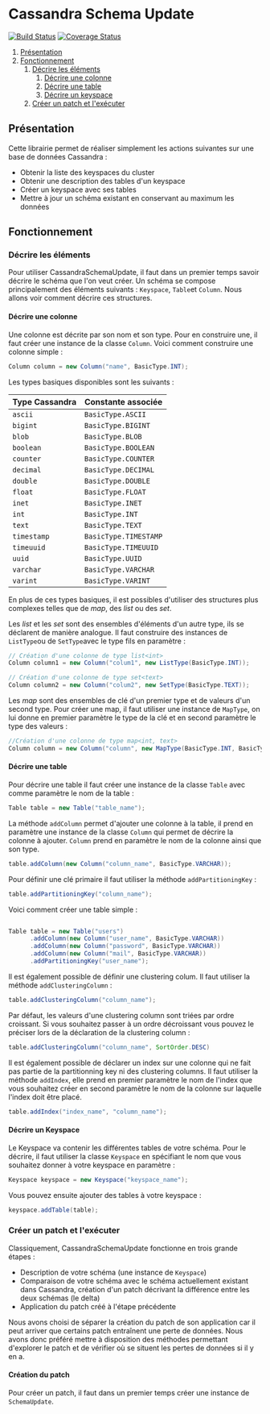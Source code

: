 # Cassandra Schema Update

[![Build Status](https://travis-ci.org/Exensoft/CassandraSchemaUpdate.svg?branch=master)](https://travis-ci.org/Exensoft/CassandraSchemaUpdate)
[![Coverage Status](https://coveralls.io/repos/github/Exensoft/CassandraSchemaUpdate/badge.svg?branch=master)](https://coveralls.io/github/Exensoft/CassandraSchemaUpdate?branch=master)

1. [Présentation](#presentation)
2. [Fonctionnement](#fonctionnement)
	1. [Décrire les éléments](#décrire-les-éléments)
		1. [Décrire une colonne](#décrire-une-colonne)
		2. [Décrire une table](#décrire-une-table)
		3. [Décrire un keyspace](#décrire-un-keyspace)
	2. [Créer un patch et l'exécuter](#créer-un-patch-et-lexécuter)

## Présentation
Cette librairie permet de réaliser simplement les actions suivantes sur une base de données Cassandra :

 * Obtenir la liste des keyspaces du cluster
 * Obtenir une description des tables d'un keyspace
 * Créer un keyspace avec ses tables
 * Mettre à jour un schéma existant en conservant au maximum les données


## Fonctionnement

### Décrire les éléments
Pour utiliser CassandraSchemaUpdate, il faut dans un premier temps savoir décrire le schéma que l'on veut créer. 
Un schéma se compose principalement des éléments suivants : `Keyspace`, `Table`et `Column`. Nous allons voir comment décrire ces structures.

#### Décrire une colonne
Une colonne est décrite par son nom et son type. Pour en construire une, il faut créer une instance de la classe `Column`. Voici comment construire une colonne simple :
```java
Column column = new Column("name", BasicType.INT);
```

Les types basiques disponibles sont les suivants : 

| Type Cassandra   |    Constante associée |
| ---------------- | --------------------- |
| `ascii`          | `BasicType.ASCII`     |
| `bigint`         | `BasicType.BIGINT`    |
| `blob`           | `BasicType.BLOB`      |
| `boolean`        | `BasicType.BOOLEAN`   |
| `counter`        | `BasicType.COUNTER`   |
| `decimal`        | `BasicType.DECIMAL`   |
| `double`         | `BasicType.DOUBLE`    |
| `float`          | `BasicType.FLOAT`     |
| `inet`           | `BasicType.INET`      |
| `int`            | `BasicType.INT`       |
| `text`           | `BasicType.TEXT`      |
| `timestamp`      | `BasicType.TIMESTAMP` |
| `timeuuid`       | `BasicType.TIMEUUID`  |
| `uuid`           | `BasicType.UUID`      |
| `varchar`        | `BasicType.VARCHAR`   |
| `varint`         | `BasicType.VARINT`    |


En plus de ces types basiques, il est possibles d'utiliser des structures plus complexes telles que de *map*, des *list* ou des *set*.

Les *list* et les *set* sont des ensembles d'éléments d'un autre type, ils se déclarent de manière analogue.
Il faut construire des instances de `ListType`ou de `SetType`avec le type fils en paramètre :

```java
// Création d'une colonne de type list<int>
Column column1 = new Column("colum1", new ListType(BasicType.INT));

// Création d'une colonne de type set<text>
Column column2 = new Column("colum2", new SetType(BasicType.TEXT));
```

Les *map* sont des ensembles de clé d'un premier type et de valeurs d'un second type.
Pour créer une map, il faut utiliser une instance de `MapType`, on lui donne en premier paramètre le type de la clé et en second paramètre le type des valeurs :
```java
//Création d'une colonne de type map<int, text>
Column column = new Column("column", new MapType(BasicType.INT, BasicType.TEXT));
```

#### Décrire une table
Pour décrire une table il faut créer une instance de la classe `Table` avec comme paramètre le nom de la table :
```java
Table table = new Table("table_name");
```

La méthode `addColumn` permet d'ajouter une colonne à la table, il prend en paramètre une instance de la classe `Column` qui permet de décrire la colonne à ajouter. `Column` prend en paramètre le nom de la colonne ainsi que son type.
```java
table.addColumn(new Column("column_name", BasicType.VARCHAR));
```

Pour définir une clé primaire il faut utiliser la méthode `addPartitioningKey`  :
```java
table.addPartitioningKey("column_name");
```

Voici comment créer une table simple :

```java

Table table = new Table("users")
      .addColumn(new Column("user_name", BasicType.VARCHAR))
      .addColumn(new Column("password", BasicType.VARCHAR))
      .addColumn(new Column("mail", BasicType.VARCHAR))
      .addPartitioningKey("user_name");
```


Il est également possible de définir une clustering colum. Il faut utiliser la méthode `addClusteringColumn` :
```java
table.addClusteringColumn("column_name");
```
Par défaut, les valeurs d'une clustering column sont triées par ordre croissant. Si vous souhaitez passer à un ordre décroissant vous pouvez le préciser lors de la déclaration de la clustering column :
```java
table.addClusteringColumn("column_name", SortOrder.DESC)
```

Il est également possible de déclarer un index sur une colonne qui ne fait pas partie de la partitionning key ni des clustering columns.
Il faut utiliser la méthode `addIndex`, elle prend en premier paramètre le nom de l'index que vous souhaitez créer en second paramètre le nom de la colonne sur laquelle l'index doit être placé.
```java
table.addIndex("index_name", "column_name");
```

#### Décrire un Keyspace

Le Keyspace va contenir les différentes tables de votre schéma. Pour le décrire, il faut utiliser la classe `Keyspace` en spécifiant le nom que vous souhaitez donner à votre keyspace en paramètre :

```java
Keyspace keyspace = new Keyspace("keyspace_name");
```

Vous pouvez ensuite ajouter des tables à votre keyspace :
```java
keyspace.addTable(table);
```
### Créer un patch et l'exécuter

Classiquement, CassandraSchemaUpdate fonctionne en trois grande étapes :

 * Description de votre schéma (une instance de `Keyspace`)
 * Comparaison de votre schéma avec le schéma actuellement existant dans Cassandra, création d'un patch décrivant la différence entre les deux schémas (le delta)
 * Application du patch créé à l'étape précédente

Nous avons choisi de séparer la création du patch de son application car il peut arriver que certains patch entraînent une perte de données. Nous avons donc préféré mettre à disposition des méthodes permettant d'explorer le patch et de vérifier où se situent les pertes de données si il y en a.

#### Création du patch
Pour créer un patch, il faut dans un premier temps créer une instance de `SchemaUpdate`.